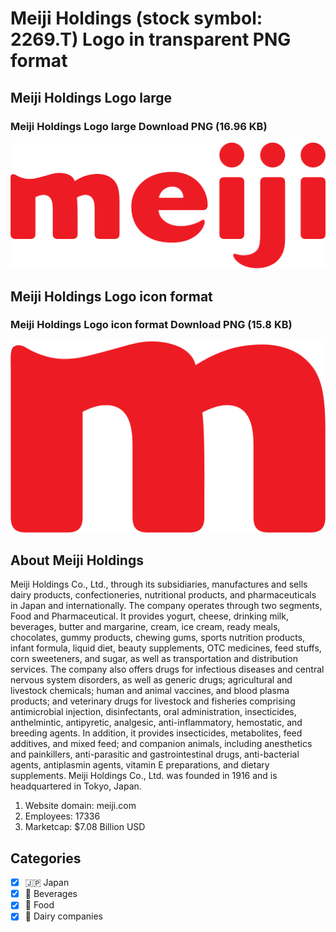 # Meiji Holdings (stock symbol: 2269.T) Logo in transparent PNG format

## Meiji Holdings Logo large

### Meiji Holdings Logo large Download PNG (16.96 KB)

![Meiji Holdings Logo large Download PNG (16.96 KB)](/img/orig/2269.T_BIG-e2cb8a68.png)

## Meiji Holdings Logo icon format

### Meiji Holdings Logo icon format Download PNG (15.8 KB)

![Meiji Holdings Logo icon format Download PNG (15.8 KB)](/img/orig/2269.T-1851fba6.png)

## About Meiji Holdings

Meiji Holdings Co., Ltd., through its subsidiaries, manufactures and sells dairy products, confectioneries, nutritional products, and pharmaceuticals in Japan and internationally. The company operates through two segments, Food and Pharmaceutical. It provides yogurt, cheese, drinking milk, beverages, butter and margarine, cream, ice cream, ready meals, chocolates, gummy products, chewing gums, sports nutrition products, infant formula, liquid diet, beauty supplements, OTC medicines, feed stuffs, corn sweeteners, and sugar, as well as transportation and distribution services. The company also offers drugs for infectious diseases and central nervous system disorders, as well as generic drugs; agricultural and livestock chemicals; human and animal vaccines, and blood plasma products; and veterinary drugs for livestock and fisheries comprising antimicrobial injection, disinfectants, oral administration, insecticides, anthelmintic, antipyretic, analgesic, anti-inflammatory, hemostatic, and breeding agents. In addition, it provides insecticides, metabolites, feed additives, and mixed feed; and companion animals, including anesthetics and painkillers, anti-parasitic and gastrointestinal drugs, anti-bacterial agents, antiplasmin agents, vitamin E preparations, and dietary supplements. Meiji Holdings Co., Ltd. was founded in 1916 and is headquartered in Tokyo, Japan.

1. Website domain: meiji.com
2. Employees: 17336
3. Marketcap: $7.08 Billion USD


## Categories
- [x] 🇯🇵 Japan
- [x] 🥤 Beverages
- [x] 🍴 Food
- [x] 🥛 Dairy companies
